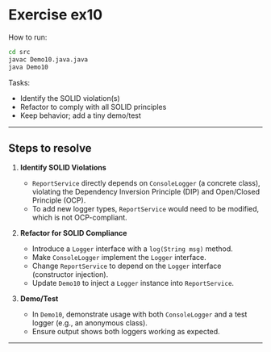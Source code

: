# Exercise ex10

How to run:
```bash
cd src
javac Demo10.java.java
java Demo10
```


Tasks:
- Identify the SOLID violation(s)
- Refactor to comply with all SOLID principles
- Keep behavior; add a tiny demo/test

---

## Steps to resolve

1. **Identify SOLID Violations**
	- `ReportService` directly depends on `ConsoleLogger` (a concrete class), violating the Dependency Inversion Principle (DIP) and Open/Closed Principle (OCP).
	- To add new logger types, `ReportService` would need to be modified, which is not OCP-compliant.

2. **Refactor for SOLID Compliance**
	- Introduce a `Logger` interface with a `log(String msg)` method.
	- Make `ConsoleLogger` implement the `Logger` interface.
	- Change `ReportService` to depend on the `Logger` interface (constructor injection).
	- Update `Demo10` to inject a `Logger` instance into `ReportService`.

3. **Demo/Test**
	- In `Demo10`, demonstrate usage with both `ConsoleLogger` and a test logger (e.g., an anonymous class).
	- Ensure output shows both loggers working as expected.

---
